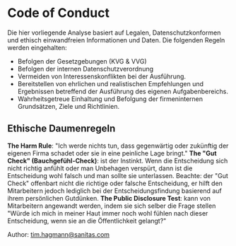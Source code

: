 Code of Conduct
===============

Die hier vorliegende Analyse basiert auf Legalen, Datenschutzkonformen und ethisch einwandfreien Informationen und Daten. 
Die folgenden Regeln werden eingehalten:

- Befolgen der Gesetzgebungen (KVG & VVG)
- Befolgen der internen Datenschutzverordnung
- Vermeiden von Interessenskonflikten bei der Ausführung.
- Bereitstellen von ehrlichen und realistischen Empfehlungen und Ergebnissen betreffend der Ausführung des eigenen Aufgabenbereichs.
- Wahrheitsgetreue Einhaltung und Befolgung der firmeninternen Grundsätzen, Ziele und Richtlinien.

## Ethische Daumenregeln

**The Harm Rule**: "Ich werde nichts tun, dass gegenwärtig oder zukünftig der eigenen Firma schadet oder sie in eine peinliche Lage bringt."
**The "Gut Check" (Bauchgefühl-Check)**: ist der Instinkt. Wenn die Entscheidung sich nicht richtig anfühlt oder man Unbehagen verspürt, dann ist die Entscheidung wohl falsch und man sollte sie unterlassen. Beachte: der "Gut Check" offenbart nicht die richtige oder falsche Entscheidung, er hilft den Mitarbeitern jedoch lediglich bei der Entscheidungsfindung basierend auf ihrem persönlichen Gutdünken.
**The Public Disclosure Test**: kann von Mitarbeitern angewandt werden, indem sie sich selber die Frage stellen "Würde ich mich in meiner Haut immer noch wohl fühlen nach dieser Entscheidung, wenn sie an die Öffentlichkeit gelangt?"

Author: tim.hagmann@sanitas.com

